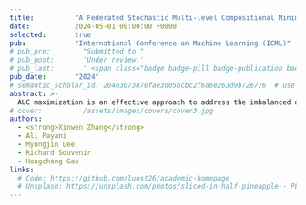 ```yaml
---
title:          "A Federated Stochastic Multi-level Compositional Minimax Algorithm for Deep AUC Maximization"
date:           2024-05-01 00:00:00 +0800
selected:       true
pub:            "International Conference on Machine Learning (ICML)"
# pub_pre:        "Submitted to "
# pub_post:       'Under review.'
# pub_last:       ' <span class="badge badge-pill badge-publication badge-success">Spotlight</span>'
pub_date:       "2024"
# semantic_scholar_id: 204e3073870fae3d05bcbc2f6a8e263d9b72e776  # use this to retrieve citation count
abstract: >-
  AUC maximization is an effective approach to address the imbalanced data classification problem in federated learning. In the past few years, a couple of federated AUC maximization approaches have been developed based on the minimax optimization. However, directly solving a minimax optimization problem to maximize the AUC score cannot achieve satisfactory performance. To address this issue, we propose to maximize AUC via optimizing a federated multi-level compositional minimax problem. Specifically, we develop a novel federated multi-level compositional minimax algorithm with rigorous theoretical guarantees to solve this new learning paradigm in both algorithmic design and theoretical analysis. To the best of our knowledge, this is the first work studying the multi-level minimax optimization problem. Additionally, extensive empirical evaluations confirm the efficacy of our proposed approach.
# cover:          /assets/images/covers/cover3.jpg
authors:
  - <strong>Xinwen Zhang</strong>
  - Ali Payani
  - Myungjin Lee
  - Richard Souvenir
  - Hongchang Gao
links:
  # Code: https://github.com/luost26/academic-homepage
  # Unsplash: https://unsplash.com/photos/sliced-in-half-pineapple--_PLJZmHZzk
---
```

